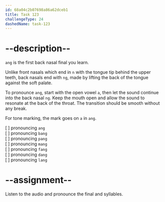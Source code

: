 ```yaml
---
id: 68a04c2b07698a86a62dceb1
title: Task 123
challengeType: 24
dashedName: task-123
---
```


<!--SPEAKING-->

<!-- (Audio) A: ang, bang, pang, mang, fang, dang, lang -->

# --description--

`ang` is the first back nasal final you learn.

Unlike front nasals which end in `n` with the tongue tip behind the upper teeth, back nasals end with `ng`, made by lifting the back of the tongue against the soft palate.

To pronounce `ang`, start with the open vowel `a`, then let the sound continue into the back nasal `ng`. Keep the mouth open and allow the sound to resonate at the back of the throat. The transition should be smooth without any break.

For tone marking, the mark goes on `a` in `ang`.

[ ] pronouncing `ang`  
[ ] pronouncing `bang`  
[ ] pronouncing `pang`  
[ ] pronouncing `mang`  
[ ] pronouncing `fang`  
[ ] pronouncing `dang`  
[ ] pronouncing `lang`

# --assignment--

Listen to the audio and pronounce the final and syllables.
